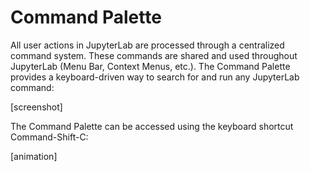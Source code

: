 
# Command Palette

All user actions in JupyterLab are processed through a centralized command
system. These commands are shared and used throughout JupyterLab (Menu Bar,
Context Menus, etc.). The Command Palette provides a keyboard-driven way to
search for and run any JupyterLab command:

[screenshot]

The Command Palette can be accessed using the keyboard shortcut Command-Shift-C:

[animation]